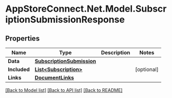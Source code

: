 # AppStoreConnect.Net.Model.SubscriptionSubmissionResponse

## Properties

Name | Type | Description | Notes
------------ | ------------- | ------------- | -------------
**Data** | [**SubscriptionSubmission**](SubscriptionSubmission.md) |  | 
**Included** | [**List&lt;Subscription&gt;**](Subscription.md) |  | [optional] 
**Links** | [**DocumentLinks**](DocumentLinks.md) |  | 

[[Back to Model list]](../README.md#documentation-for-models) [[Back to API list]](../README.md#documentation-for-api-endpoints) [[Back to README]](../README.md)

